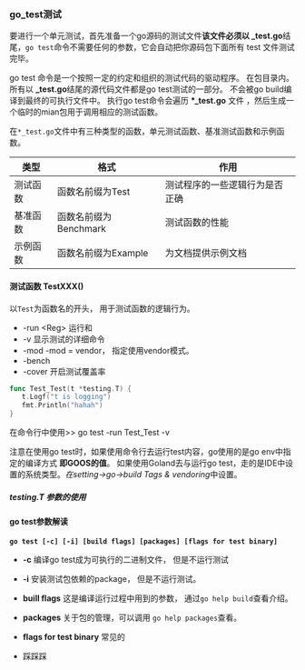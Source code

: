 ### go_test测试

要进行一个单元测试，首先准备一个go源码的测试文件**该文件必须以 _test.go**结尾，`go test`命令不需要任何的参数，它会自动把你源码包下面所有 test 文件测试完毕。 

go test 命令是一个按照一定的约定和组织的测试代码的驱动程序。 在包目录内。 所有以 **_test.go**结尾的源代码文件都是go test测试的一部分。 不会被go build编译到最终的可执行文件中。 执行go  test命令会遍历 **\*\_test.go** 文件 ，然后生成一个临时的mian包用于调用相应的测试函数。 

在`*_test.go`文件中有三种类型的函数，单元测试函数、基准测试函数和示例函数。

| 类型     | 格式                  | 作用                           |
| -------- | --------------------- | ------------------------------ |
| 测试函数 | 函数名前缀为Test      | 测试程序的一些逻辑行为是否正确 |
| 基准函数 | 函数名前缀为Benchmark | 测试函数的性能                 |
| 示例函数 | 函数名前缀为Example   | 为文档提供示例文档             |

#### 测试函数 TestXXX()

以`Test`为函数名的开头， 用于测试函数的逻辑行为。

- -run \<Reg\>  运行和
- -v    显示测试的详细命令
- -mod    -mod = vendor， 指定使用vendor模式。
- -bench
- -cover  开启测试覆盖率

```go
func Test_Test(t *testing.T) {
   t.Logf("t is logging")
   fmt.Println("hahah")
}
```

在命令行中使用>> go test -run Test_Test -v

注意在使用go test时，如果使用命令行去运行test内容，go使用的是go env中指定的编译方式 **即GOOS的值**。 如果使用Goland去与运行go test，走的是IDE中设置的系统类型。*在setting->go->build Tags & vendoring*中设置。

##### testing.T 参数的使用



#### go test参数解读

**`go test [-c] [-i] [build flags] [packages] [flags for test binary]`** 

- **-c**    	编译go test成为可执行的二进制文件， 但是不运行测试

- **-i**         安装测试包依赖的package， 但是不运行测试。 

- **buill flags**      这是编译运行过程中用到的参数， 通过`go help build`查看介绍。

- **packages**       关于包的管理，可以调用 `go help packages`查看。

- **flags for test binary**  常见的

  



























- 踩踩踩
